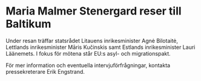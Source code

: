 # Maria Malmer Stenergard reser till Baltikum

Under resan träffar statsrådet Litauens inrikesminister Agnė Bilotaitė, Lettlands inrikesminister Māris Kučinskis samt Estlands inrikesminister Lauri Läänemets. I fokus för mötena står EU:s asyl- och migrationspakt.

För mer information och eventuella intervjuförfrågningar, kontakta pressekreterare Erik Engstrand.

